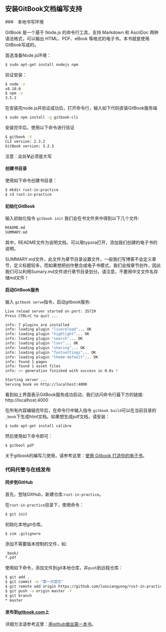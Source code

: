 ## 安装GitBook文档编写支持

###　本地书写环境

GitBook 是一个基于 Node.js 的命令行工具，支持 Markdown 和 AsciiDoc 两种语法格式，可以输出 HTML、PDF、eBook 等格式的电子书。本书就是使用GitBook写成的。

首选准备Node.js环境：

```bash
$ sudo apt-get install nodejs npm
```

验证安装：

```bash
$ node -v
v8.10.0
$ npm -v
3.5.2
```

在安装完node.js并验证成功后，打开命令行，输入如下代码安装GitBook服务端

```bash
$ sudo npm install -g gitbook-cli
```

安装完毕后，使用以下命令进行验证

```bash
$ gitbook -V
CLI version: 2.3.2
GitBook version: 3.2.3
```

注意：此处**V**必须是大写

#### 创建书目录

使用如下命令创建书目录：

```bash
$ mkdir rust-in-practice
$ cd rust-in-practice
```

####  初始化GitBook

输入初始化指令  `gitbook init` 我们会在书文件夹中得到以下几个文件:

```bash
README.md
SUMMARY.md
```

其中，README文件为说明文档，可以用typora打开，添加我们创建的电子书的说明。

SUMMARY.md文件，此文件为章节目录设置文件，一般我们写博客不会定义章节，定义标题较多，而如果想把创作整合成电子书模式，我们会按章节创作，因此我们可以利用Sumary.md文件进行章节目录划分。请注意，不要用中文文件名存储md文件！

#### 启动GitBook服务

输入 `gitbook serve`指令，启动gitbook服务:

```bash
Live reload server started on port: 35729
Press CTRL+C to quit ...

info: 7 plugins are installed 
info: loading plugin "livereload"... OK 
info: loading plugin "highlight"... OK 
info: loading plugin "search"... OK 
info: loading plugin "lunr"... OK 
info: loading plugin "sharing"... OK 
info: loading plugin "fontsettings"... OK 
info: loading plugin "theme-default"... OK 
info: found 1 pages 
info: found 1 asset files 
info: >> generation finished with success in 0.6s ! 

Starting server ...
Serving book on http://localhost:4000
```

看到如上界面表示GitBook服务成功启动，我们访问命令行最下方的链接:
http://localhost:4000

在所有内容编辑完毕后，在命令行中输入指令 `gitbook build`可以在当前目录的`_book`下生成html文档。如果想生成pdf文档，请安装：

```bash 
$ sudo apt-get install calibre
```

然后使用如下命令即可：

```bash
$ gitbool pdf
```



关于gitbook的编写几使用，请参考这里：[使用 Gitbook 打造你的电子书](https://zhuanlan.zhihu.com/p/34946169)。

### 代码托管与在线发布

#### 同步到GitHub

首先，登陆GitHub，新建仓库:`rust-in-practice`。

在`rust-in-practice`目录下，使用命令：

```bash
$ git init
```

初始化本地git仓库。

```bash
$ vim .gitignore
```

添加不需要版本控制的文件，如:

```bash
_book/
*.pdf
```

使用如下命令，添加文件到git本地仓库，并`push`到远程仓库：

```bash
$ git add .
$ git commit -m "第一次提交"
$ git remote add origin https://github.com/luoxiangyong/rust-in-practice.git ＃　换成你的代码仓库地址
$ git push -u origin master -f
$ git branch
* master
```

#### 发布到[gitbook.com](https://www.gitbook.com/)上

详细方法请参考这里：[用github做出第一本书](https://blog.csdn.net/hk2291976/article/details/51173850?depth_1-utm_source=distribute.pc_relevant.none-task&utm_source=distribute.pc_relevant.none-task)。